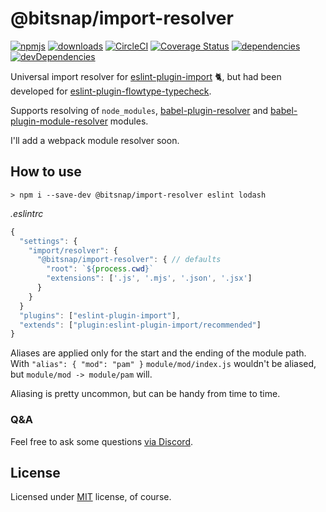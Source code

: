 # @bitsnap/import-resolver

[![npmjs](https://img.shields.io/npm/v/@bitsnap/import-resolver.svg)](https://npmjs.org/package/@bitsnap/import-resolver)
[![downloads](https://img.shields.io/npm/dw/@bitsnap/import-resolver.svg)](https://npmjs.org/package/@bitsnap/import-resolver)
[![CircleCI](https://img.shields.io/circleci/project/github/bitsnap/import-resolver.svg)](https://circleci.com/gh/@itsnap/import-resolver)
[![Coverage Status](https://img.shields.io/coveralls/github/bitsnap/import-resolver.svg)](https://coveralls.io/github/bitsnap/import-resolver?branch=master) 
[![dependencies](https://img.shields.io/david/bitsnap/import-resolver.svg)](https://david-dm.org/bitsnap/import-resolver)
[![devDependencies](https://img.shields.io/david/dev/bitsnap/import-resolver.svg)](https://david-dm.org/bitsnap/import-resolver#info=devDependencies)
	
Universal import resolver for [eslint-plugin-import](https://github.com/benmosher/eslint-plugin-import) :cat2:, 
but had been developed for [eslint-plugin-flowtype-typecheck](https://github.com/bitsnap/eslint-plugin-flowtype-typecheck).

Supports resolving of `node_modules`, [babel-plugin-resolver](https://github.com/jshanson7/babel-plugin-resolver) and
[babel-plugin-module-resolver](https://github.com/tleunen/babel-plugin-module-resolver) modules.

I'll add a webpack module resolver soon.

## How to use 

```
> npm i --save-dev @bitsnap/import-resolver eslint lodash
```

*.eslintrc*
```js
{
  "settings": {
    "import/resolver": {
      "@bitsnap/import-resolver": { // defaults
        "root": `${process.cwd}`
        "extensions": ['.js', '.mjs', '.json', '.jsx']
      }
    }
  }
  "plugins": ["eslint-plugin-import"],
  "extends": ["plugin:eslint-plugin-import/recommended"]
}
```

Aliases are applied only for the start and the ending of the module path.
With `"alias": { "mod": "pam" }` `module/mod/index.js` wouldn't be aliased, but `module/mod -> module/pam` will.

Aliasing is pretty uncommon, but can be handy from time to time.

### Q&A

Feel free to ask some questions [via Discord](http://discord.gg/P7W9v9B).

## License

Licensed under [MIT](LICENSE) license, of course.
